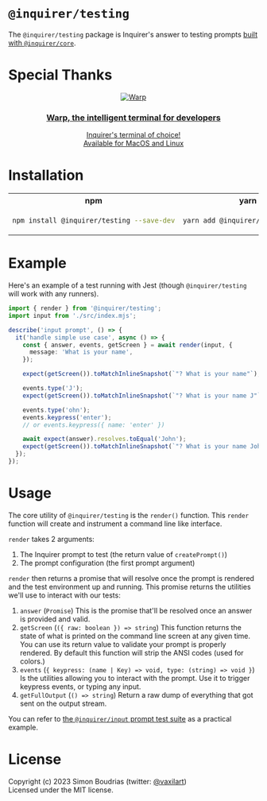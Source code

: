 # `@inquirer/testing`

The `@inquirer/testing` package is Inquirer's answer to testing prompts [built with `@inquirer/core`](https://github.com/SBoudrias/Inquirer.js/tree/main/packages/core).

# Special Thanks

<div align="center" markdown="1">

[![Warp](https://github.com/user-attachments/assets/0c3b132c-8984-49cf-918a-db6f6abe2c01)](https://www.warp.dev/?utm_source=github&utm_medium=referral&utm_campaign=inquirer)<br>

### [Warp, the intelligent terminal for developers](https://www.warp.dev/?utm_source=github&utm_medium=referral&utm_campaign=inquirer)

[Inquirer's terminal of choice!](https://www.warp.dev/?utm_source=github&utm_medium=referral&utm_campaign=inquirer)<br>
[Available for MacOS and Linux](https://www.warp.dev/?utm_source=github&utm_medium=referral&utm_campaign=inquirer)<br>

</div>

# Installation

<table>
<tr>
  <th>npm</th>
  <th>yarn</th>
</tr>
<tr>
<td>

```sh
npm install @inquirer/testing --save-dev
```

</td>
<td>

```sh
yarn add @inquirer/testing --dev
```

</td>
</tr>
</table>

# Example

Here's an example of a test running with Jest (though `@inquirer/testing` will work with any runners).

```ts
import { render } from '@inquirer/testing';
import input from './src/index.mjs';

describe('input prompt', () => {
  it('handle simple use case', async () => {
    const { answer, events, getScreen } = await render(input, {
      message: 'What is your name',
    });

    expect(getScreen()).toMatchInlineSnapshot(`"? What is your name"`);

    events.type('J');
    expect(getScreen()).toMatchInlineSnapshot(`"? What is your name J"`);

    events.type('ohn');
    events.keypress('enter');
    // or events.keypress({ name: 'enter' })

    await expect(answer).resolves.toEqual('John');
    expect(getScreen()).toMatchInlineSnapshot(`"? What is your name John"`);
  });
});
```

# Usage

The core utility of `@inquirer/testing` is the `render()` function. This `render` function will create and instrument a command line like interface.

`render` takes 2 arguments:

1. The Inquirer prompt to test (the return value of `createPrompt()`)
2. The prompt configuration (the first prompt argument)

`render` then returns a promise that will resolve once the prompt is rendered and the test environment up and running. This promise returns the utilities we'll use to interact with our tests:

1. `answer` (`Promise`) This is the promise that'll be resolved once an answer is provided and valid.
2. `getScreen` (`({ raw: boolean }) => string`) This function returns the state of what is printed on the command line screen at any given time. You can use its return value to validate your prompt is properly rendered. By default this function will strip the ANSI codes (used for colors.)
3. `events` (`{ keypress: (name | Key) => void, type: (string) => void }`) Is the utilities allowing you to interact with the prompt. Use it to trigger keypress events, or typing any input.
4. `getFullOutput` (`() => string`) Return a raw dump of everything that got sent on the output stream.

You can refer to [the `@inquirer/input` prompt test suite](https://github.com/SBoudrias/Inquirer.js/blob/main/packages/input/input.test.ts) as a practical example.

# License

Copyright (c) 2023 Simon Boudrias (twitter: [@vaxilart](https://twitter.com/Vaxilart))<br/>
Licensed under the MIT license.
